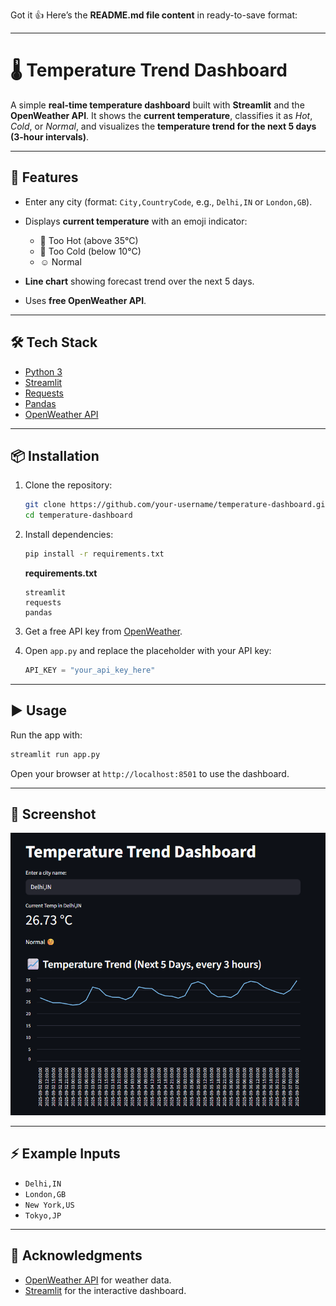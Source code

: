 Got it 👍 Here’s the **README.md file content** in ready-to-save format:

---

# 🌡️ Temperature Trend Dashboard

A simple **real-time temperature dashboard** built with **Streamlit** and the **OpenWeather API**.
It shows the **current temperature**, classifies it as *Hot*, *Cold*, or *Normal*, and visualizes the **temperature trend for the next 5 days (3-hour intervals)**.

---

## 🚀 Features

* Enter any city (format: `City,CountryCode`, e.g., `Delhi,IN` or `London,GB`).
* Displays **current temperature** with an emoji indicator:

  * 🥵 Too Hot (above 35°C)
  * 🥶 Too Cold (below 10°C)
  * ☺️ Normal
* **Line chart** showing forecast trend over the next 5 days.
* Uses **free OpenWeather API**.

---

## 🛠️ Tech Stack

* [Python 3](https://www.python.org/)
* [Streamlit](https://streamlit.io/)
* [Requests](https://docs.python-requests.org/en/master/)
* [Pandas](https://pandas.pydata.org/)
* [OpenWeather API](https://openweathermap.org/)

---

## 📦 Installation

1. Clone the repository:

   ```bash
   git clone https://github.com/your-username/temperature-dashboard.git
   cd temperature-dashboard
   ```

2. Install dependencies:

   ```bash
   pip install -r requirements.txt
   ```

   **requirements.txt**

   ```
   streamlit
   requests
   pandas
   ```

3. Get a free API key from [OpenWeather](https://home.openweathermap.org/users/sign_up).

4. Open `app.py` and replace the placeholder with your API key:

   ```python
   API_KEY = "your_api_key_here"
   ```

---

## ▶️ Usage

Run the app with:

```bash
streamlit run app.py
```

Open your browser at `http://localhost:8501` to use the dashboard.

---

## 📸 Screenshot

![Dashboard Screenshot](output.png)


---

## ⚡ Example Inputs

* `Delhi,IN`
* `London,GB`
* `New York,US`
* `Tokyo,JP`

---

## 🙌 Acknowledgments

* [OpenWeather API](https://openweathermap.org/) for weather data.
* [Streamlit](https://streamlit.io/) for the interactive dashboard.


